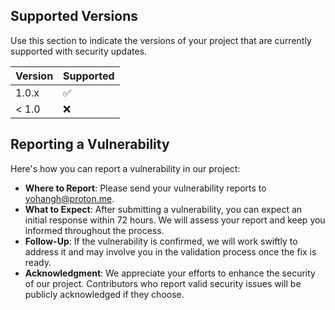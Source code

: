 ## Supported Versions

Use this section to indicate the versions of your project that are currently supported with security updates.

|Version|Supported|
|---|---|
|1.0.x|:white_check_mark:|
|< 1.0|:x:|

## Reporting a Vulnerability

Here's how you can report a vulnerability in our project:

- **Where to Report**: Please send your vulnerability reports to [yohangh@proton.me](YohanGH@proton.me).
- **What to Expect**: After submitting a vulnerability, you can expect an initial response within 72 hours. We will assess your report and keep you informed throughout the process.
- **Follow-Up**: If the vulnerability is confirmed, we will work swiftly to address it and may involve you in the validation process once the fix is ready.
- **Acknowledgment**: We appreciate your efforts to enhance the security of our project. Contributors who report valid security issues will be publicly acknowledged if they choose.
